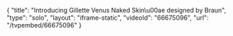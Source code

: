 {
    "title": "Introducing Gillette Venus Naked Skin\u00ae designed by Braun",
    "type": "solo",
    "layout": "iframe-static",
    "videoId": "66675096",
    "url": "\/tvpembed\/66675096"
}